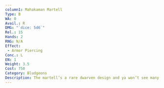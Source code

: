 ```yaml
---
column1: Mahakaman Martell
Type: B
WA: 0
Avail.: R
DMG: "`dice: 5d6`"
Rel.: 15
Hands: 2
RNG: N/A
Effect:
 - Armor Piercing
Conc.: L
EN: 1
Weight: 3.5
Cost: 750
Category: Bludgeons
Description: The martell’s a rare dwarven design and ya won’t see many humans wandering around with ‘em. Heh, basically a hammer head with a long spike on the back end, mounted on a meter-long handle. A lot of dwarves like to cut the handle short and carry ‘em in their boots.
---
```

